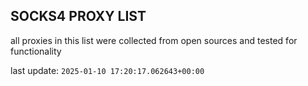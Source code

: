 ## SOCKS4 PROXY LIST

all proxies in this list were collected from open sources and tested for functionality

last update: `2025-01-10 17:20:17.062643+00:00`